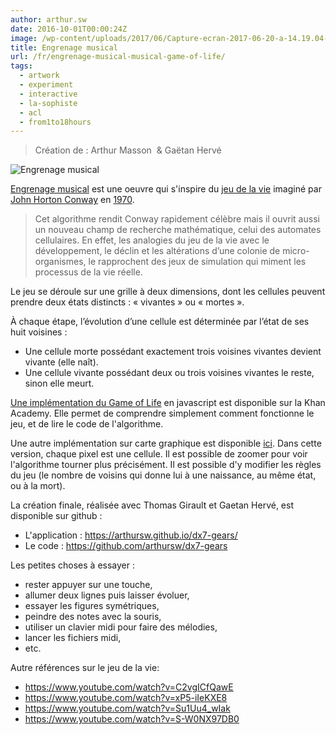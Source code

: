 ```yaml
---
author: arthur.sw
date: 2016-10-01T00:00:24Z
image: /wp-content/uploads/2017/06/Capture-ecran-2017-06-20-a-14.19.04-thumb.png
title: Engrenage musical
url: /fr/engrenage-musical-musical-game-of-life/
tags:
  - artwork
  - experiment
  - interactive
  - la-sophiste
  - acl
  - from1to18hours
---
```


> Création de : Arthur Masson  & Gaëtan Hervé

![Engrenage musical](/wp-content/uploads/2017/06/Capture-ecran-2017-06-20-a-14.19.04.png)


[Engrenage musical](https://arthursw.github.io/dx7-gears/) est une oeuvre qui s'inspire du [jeu de la vie](https://fr.wikipedia.org/wiki/Jeu_de_la_vie) imaginé par [John Horton Conway](https://fr.wikipedia.org/wiki/John_Horton_Conway "John Horton Conway") en [1970](https://fr.wikipedia.org/wiki/1970 "1970").

> Cet algorithme rendit Conway rapidement célèbre mais il ouvrit aussi un nouveau champ de recherche mathématique, celui des automates cellulaires. En effet, les analogies du jeu de la vie avec le développement, le déclin et les altérations d’une colonie de micro-organismes, le rapprochent des jeux de simulation qui miment les processus de la vie réelle.

Le jeu se déroule sur une grille à deux dimensions, dont les cellules peuvent prendre deux états distincts : « vivantes » ou « mortes ».

À chaque étape, l’évolution d’une cellule est déterminée par l’état de ses huit voisines :

  * Une cellule morte possédant exactement trois voisines vivantes devient vivante (elle naît).
  * Une cellule vivante possédant deux ou trois voisines vivantes le reste, sinon elle meurt.

[Une implémentation du Game of Life](https://www.khanacademy.org/computer-programming/game-of-life/879123336) en javascript est disponible sur la Khan Academy. Elle permet de comprendre simplement comment fonctionne le jeu, et de lire le code de l'algorithme.

Une autre implémentation sur carte graphique est disponible [ici](http://xpl.github.io/expression/). Dans cette version, chaque pixel est une cellule. Il est possible de zoomer pour voir l'algorithme tourner plus précisément. Il est possible d'y modifier les règles du jeu (le nombre de voisins qui donne lui à une naissance, au même état, ou à la mort).

La création finale, réalisée avec Thomas Girault et Gaetan Hervé, est disponible sur github :

  * L'application : <https://arthursw.github.io/dx7-gears/>
  * Le code : <https://github.com/arthursw/dx7-gears>

Les petites choses à essayer :

  * rester appuyer sur une touche,
  * allumer deux lignes puis laisser évoluer,
  * essayer les figures symétriques,
  * peindre des notes avec la souris,
  * utiliser un clavier midi pour faire des mélodies,
  * lancer les fichiers midi,
  * etc.

Autre références sur le jeu de la vie:
 - https://www.youtube.com/watch?v=C2vgICfQawE
 - https://www.youtube.com/watch?v=xP5-iIeKXE8
 - https://www.youtube.com/watch?v=Su1Uu4_wIak
 - https://www.youtube.com/watch?v=S-W0NX97DB0
